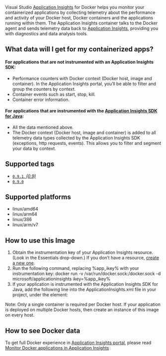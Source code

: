 Visual Studio [Application Insights][appinsights-overview] for Docker helps you monitor your containerized applications by collecting telemetry about the performance and activity of your Docker host, Docker containers and the applications running within them.
The Application Insights container talks to the Docker agent and sends telemetry data back to [Application Insights][appinsights-home], providing you with diagnostics and data analysis tools.

## What data will I get for my containerized apps?

#### For applications that are not instrumented with an Application Insights SDK:
* Performance counters with Docker context (Docker host, image and container). In the Application Insights portal, you’ll be able to filter and group the counters by context.
* Container events such as start, stop, kill.
* Container error information.

#### For applications that are instrumented with the [Application Insights SDK for Java][appinsights-java-sdk]:
* All the data mentioned above.
* The Docker context (Docker host, image and container) is added to all telemetry data types collected by the Application Insights SDK (exceptions, http requests, events). This allows you to filter and segment your data by context.

## Supported tags
* [`0.9.1`, _(0.9)_](https://github.com/kbeaugrand/ApplicationInsights-Docker/tree/0.9.1/Dockerfile)
* [`0.9.0`](https://github.com/kbeaugrand/ApplicationInsights-Docker/tree/0.9.0/Dockerfile)

## Supported platforms
* linux/amd64
* linux/arm64
* linux/386
* linux/arm/v7

## How to use this Image

1.	Obtain the instrumentation key of your Application Insights resource. (Look in the Essentials drop-down.) If you don’t have a resource, [create a new one][appinsights-create-resource].
2.	Run the following command, replacing %app_ikey% with your instrumentation key:
docker run -v /var/run/docker.sock:/docker.sock -d microsoft/applicationinsights ikey=%app_ikey%
3.	If your application is instrumented with the Application Insights SDK for Java, add the following line into the ApplicationInsights.xml file in your project, under the <TelemetryInitializers> element:
<Add type="com.microsoft.applicationinsights.extensibility.initializer.docker.DockerContextInitializer"/>

Note: Only a single container is required per Docker host. If your application is deployed on multiple Docker hosts, then create an instance of this image on every host.

## How to see Docker data
To get full Docker experience in [Application Insights portal][azure-portal], please read [Monitor Docker applications in Application Insights][appinsights-docker-article]

[appinsights-home]: https://azure.microsoft.com/en-us/services/application-insights/
[appinsights-overview]: https://azure.microsoft.com/en-us/documentation/articles/app-insights-overview/
[appinsights-java-sdk]: https://azure.microsoft.com/en-us/documentation/articles/app-insights-java-get-started/
[appinsights-create-resource]: https://azure.microsoft.com/documentation/articles/app-insights-create-new-resource/
[azure-portal]: https://portal.azure.com/
[appinsights-docker-article]: https://azure.microsoft.com/en-us/documentation/articles/app-insights-docker/